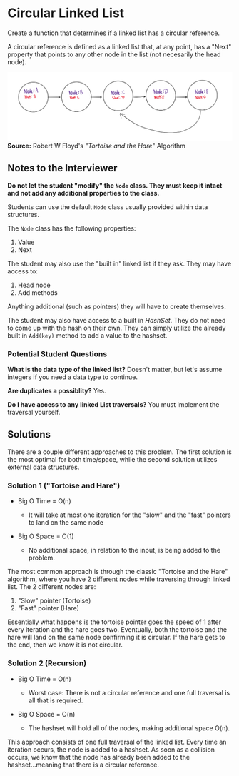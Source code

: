 # Circular Linked List

Create a function that determines if a linked list has a circular reference. 

A circular reference is defined as a linked list that, at any point, has a "Next" property that points to any other node in the list (not necesarily the head node).


![Circular Linked List](CircularLL.PNG)
**Source:** Robert W Floyd's "*Tortoise and the Hare*" Algorithm

## Notes to the Interviewer

**Do not let the student "modify" the `Node` class. They must keep it intact and not add any additional properties to the class.**

Students can use the default `Node` class usually provided within data structures.

The `Node` class has the following properties:
1. Value
2. Next

The student may also use the "built in" linked list if they ask. They may have access to:
1. Head node
2. Add methods

Anything additional (such as pointers) they will have to create themselves. 

The student may also have access to a built in *HashSet<T>*. They do not need to come up with the hash on their own. They can simply utilize the already built in `Add(key)` method to add a value to the hashset. 

### Potential Student Questions

**What is the data type of the linked list?** Doesn't matter, but let's assume integers if you need a data type to continue.

**Are duplicates a possiblity?** Yes. 

**Do I have access to any linked List traversals?** You must implement the traversal yourself.

## Solutions


There are a couple different approaches to this problem. The first solution is the most optimal for both time/space, while the second solution utilizes external data structures. 

### Solution 1 ("Tortoise and Hare")

- Big O Time = O(n)
  - It will take at most one iteration for the "slow" and the "fast" pointers to land on the same node

- Big O Space = O(1)
  - No additional space, in relation to the input, is being added to the problem. 

The most common approach is through the classic "Tortoise and the Hare" algorithm, where you have 2 different nodes while traversing through linked list. The 2 different nodes are:
1. "Slow" pointer (Tortoise)
2. "Fast" pointer (Hare)

Essentially what happens is the tortoise pointer goes the speed of 1 after every iteration and the hare goes two. Eventually, both the tortoise and the hare will land on the same node confirming it is circular. If the hare gets to the end, then we know it is not circular. 

### Solution 2 (Recursion)

- Big O Time = O(n)
  - Worst case: There is not a circular reference and one full traversal is all that is required. 

- Big O Space = O(n)
  - The hashset will hold all of the nodes, making additional space O(n). 

This approach consists of one full traversal of the linked list. Every time an iteration occurs, the node is added to a hashset. As soon as a collision occurs, we know that the node has already been added to the hashset...meaning that there is a circular reference.
